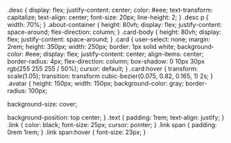 .desc {
  display: flex;
  justify-content: center;
  color: #eee;
  text-transform: capitalize;
  text-align: center;
  font-size: 20px;
  line-height: 2;
}
.desc p {
  width: 70%;
}
.about-container {
  height: 80vh;
  display: flex;
  justify-content: space-around;
  flex-direction: column;
}
.card-body {
  height: 80vh;
  display: flex;
  justify-content: space-around;
}
.card {
  user-select: none;
  margin: 2rem;
  height: 350px;
  width: 250px;
  border: 1px solid white;
  background-color: #eee;
  display: flex;
  justify-content: center;
  align-items: center;
  border-radius: 4px;
  flex-direction: column;
  box-shadow: 0 10px 30px rgb(255 255 255 / 50%);
  cursor: default;
}
.card:hover {
  transform: scale(1.05);
  transition: transform cubic-bezier(0.075, 0.82, 0.165, 1) 2s;
}
.avatar {
  height: 150px;
  width: 150px;
  background-color: gray;
  border-radius: 100px;

  background-size: cover;

  background-position: top center;
}
.text {
  padding: 1rem;
  text-align: justify;
}
.link {
  color: black;
  font-size: 25px;
  cursor: pointer;
}
.link span {
  padding: 0rem 1rem;
}
.link span:hover {
  font-size: 23px;
}
